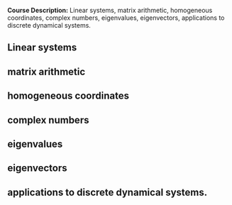**Course Description:** Linear systems, matrix arithmetic, homogeneous coordinates, complex numbers, eigenvalues, eigenvectors, applications to discrete dynamical systems.

## Linear systems
## matrix arithmetic
## homogeneous coordinates
## complex numbers
## eigenvalues
## eigenvectors
## applications to discrete dynamical systems.